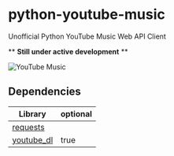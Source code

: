# python-youtube-music

Unofficial Python YouTube Music Web API Client

** **Still under active development** **

![YouTube Music](https://upload.wikimedia.org/wikipedia/commons/thumb/2/22/Logo_of_YouTube_Music.svg/1280px-Logo_of_YouTube_Music.svg.png)

## Dependencies
Library | optional
------- | --------
[requests](https://github.com/psf/requests) | 
[youtube_dl](https://github.com/ytdl-org/youtube-dl) | true

<!--
## Installation

### From Source
Clone this repository and run setup.py:
```
cd python-youtube-music && python setup.py install
```

## Getting Started
Initialise a YouTubeMusic instance
```python
>>> import ytm
>>>
>>> api = ytm.YouTubeMusic()
>>> api
<YouTubeMusic()>
>>>
```

## Types
Creating types
```python
>>> from ytm import types
>>>
>>> # Today's Biggest Hits
>>> playlist_id = 'RDCLAK5uy_mkLtojKLOUUGwnu3ZnN5AaODijlieB-aQ'
>>>
>>> # Create type object
>>> playlist_id = types.PlaylistId(playlist_id)
>>>
>>> # Check specific type
>>> types.utils.isinstance(playlist_id, types.PlaylistPlaylistId)
True
>>>
>>> # Convert type
>>> playlist_id = types.PlaylistPlaylistId(playlist_id)
>>> playlist_id
<PlaylistPlaylistId('RDCLAK5uy_mkLtojKLOUUGwnu3ZnN5AaODijlieB-aQ')>
>>>
```

Creating types with an invalid value

```python
>>> from ytm import types
>>>
>>> playlist_id = types.PlaylistId('invalid')
TypeError: Invalid PlaylistId: 'invalid'
>>> 
```

Enforcing types for a function
```python
>>> from ytm import types
>>> from ytm import decorators
>>> 
>>> @decorators.typecheck
def my_func(song_id: types.SongId):
	print('song_id:', song_id)
>>>	
>>> my_func
<function my_func at 0x0000028B4319BD30>
>>> 
>>> song_id_str = 'L-NbInXED-o'
>>> song_id_type = types.SongId(song_id_str)
>>> 
>>> # Passing a valid string
>>> my_func(song_id_str)
song_id: L-NbInXED-o
>>> 
>>> # Passing a correct type
>>> my_func(song_id_type)
song_id: L-NbInXED-o
>>> 
>>> # Passing an invalid string
>>> my_func('not a valid SongId')
TypeError: my_func() expected parameter 'song_id' to be of type 'SongId' not 'str'
>>> 
```

## Utilities
Utility functions
```python
>>> from ytm import utils
>>> 
>>> # Create a YouTube Music URL
>>> utils.url('watch', {'v': '0d2llFWvFSM', 'list': 'RDAOazj3phJrB390ewqF8AaC-w'})
'https://music.youtube.com/watch?v=0d2llFWvFSM&list=RDAOazj3phJrB390ewqF8AaC-w'
>>> 
>>> # Create a YouTube URL
>>> utils.url_yt('playlist', {'list': 'RDCLAK5uy_lZjWT2hQC7Gb_1_Las16IryBLhnCMgdIo'})
'https://www.youtube.com/playlist?list=RDCLAK5uy_lZjWT2hQC7Gb_1_Las16IryBLhnCMgdIo'
>>>
>>> # Filter a dictionary
>>> utils.filter({'name': 'Gotye', 'id': None}, lambda key, val: val is not None)
{'name': 'Gotye'}
>>> 
>>> # Massively nested iterable
>>> iterable = {'data': {'results': [{'value': 'Wozniak'}]}}
>>>
>>> # Get a specific value from an iterable
>>> utils.get(iterable, 'data', 'results', 0, 'value')
'Wozniak'
>>> 
```
-->
